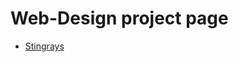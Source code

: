 # Web-Design project page

<ul>
<li><a href="intro_to_html/index.html" targets="_blank">Stingrays<a></li>
<ul>